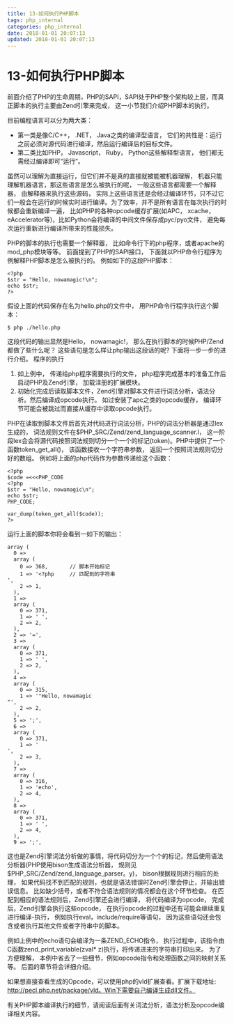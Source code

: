 ```yaml
---
title: 13-如何执行PHP脚本
tags: php_internal
categories: php_internal
date: 2018-01-01 20:07:13
updated: 2018-01-01 20:07:13
---
```


# 13-如何执行PHP脚本
前面介绍了PHP的生命周期，PHP的SAPI，SAPI处于PHP整个架构较上层，而真正脚本的执行主要由Zend引擎来完成， 这一小节我们介绍PHP脚本的执行。

目前编程语言可以分为两大类：

- 第一类是像C/C++， .NET， Java之类的编译型语言， 它们的共性是：运行之前必须对源代码进行编译，然后运行编译后的目标文件。
- 第二类比如PHP， Javascript， Ruby， Python这些解释型语言， 他们都无需经过编译即可“运行”。

虽然可以理解为直接运行，但它们并不是真的直接就被能被机器理解， 机器只能理解机器语言，那这些语言是怎么被执行的呢， 一般这些语言都需要一个解释器， 由解释器来执行这些源码， 实际上这些语言还是会经过编译环节，只不过它们一般会在运行的时候实时进行编译。为了效率，并不是所有语言在每次执行的时候都会重新编译一遍， 比如PHP的各种opcode缓存扩展(如APC， xcache， eAccelerator等)，比如Python会将编译的中间文件保存成pyc/pyo文件， 避免每次运行重新进行编译所带来的性能损失。

PHP的脚本的执行也需要一个解释器， 比如命令行下的php程序，或者apache的mod_php模块等等。 前面提到了PHP的SAPI接口， 下面就以PHP命令行程序为例解释PHP脚本是怎么被执行的。 例如如下的这段PHP脚本：

    <?php
    $str = "Hello, nowamagic!\n";
    echo $str;
    ?>

假设上面的代码保存在名为hello.php的文件中， 用PHP命令行程序执行这个脚本：

    $ php ./hello.php

这段代码的输出显然是Hello， nowamagic!， 那么在执行脚本的时候PHP/Zend都做了些什么呢？ 这些语句是怎么样让php输出这段话的呢? 下面将一步一步的进行介绍。
程序的执行

1. 如上例中， 传递给php程序需要执行的文件， php程序完成基本的准备工作后启动PHP及Zend引擎， 加载注册的扩展模块。
2. 初始化完成后读取脚本文件，Zend引擎对脚本文件进行词法分析，语法分析。然后编译成opcode执行。 如过安装了apc之类的opcode缓存， 编译环节可能会被跳过而直接从缓存中读取opcode执行。

PHP在读取到脚本文件后首先对代码进行词法分析，PHP的词法分析器是通过lex生成的， 词法规则文件在$PHP_SRC/Zend/zend_language_scanner.l， 这一阶段lex会会将源代码按照词法规则切分一个一个的标记(token)。PHP中提供了一个函数token_get_all()， 该函数接收一个字符串参数， 返回一个按照词法规则切分好的数组。 例如将上面的php代码作为参数传递给这个函数：

    <?php
    $code =<<<PHP_CODE
    <?php
    $str = "Hello, nowamagic\n";
    echo $str;
    PHP_CODE;

    var_dump(token_get_all($code));
    ?>

运行上面的脚本你将会看到一如下的输出：

    array (
      0 =>
      array (
        0 => 368,       // 脚本开始标记
        1 => '<?php     // 匹配到的字符串
    ',
        2 => 1,
      ),
      1 =>
      array (
        0 => 371,
        1 => ' ',
        2 => 2,
      ),
      2 => '=',
      3 =>
      array (
        0 => 371,
        1 => ' ',
        2 => 2,
      ),
      4 =>
      array (
        0 => 315,
        1 => '"Hello, nowamagic
    "',
        2 => 2,
      ),
      5 => ';',
      6 =>
      array (
        0 => 371,
        1 => '
    ',
        2 => 3,
      ),
      7 =>
      array (
        0 => 316,
        1 => 'echo',
        2 => 4,
      ),
      8 =>
      array (
        0 => 371,
        1 => ' ',
        2 => 4,
      ),
      9 => ';',

这也是Zend引擎词法分析做的事情，将代码切分为一个个的标记，然后使用语法分析器(PHP使用bison生成语法分析器， 规则见$PHP_SRC/Zend/zend_language_parser。y)， bison根据规则进行相应的处理， 如果代码找不到匹配的规则，也就是语法错误时Zend引擎会停止，并输出错误信息。 比如缺少括号，或者不符合语法规则的情况都会在这个环节检查。 在匹配到相应的语法规则后，Zend引擎还会进行编译， 将代码编译为opcode， 完成后，Zend引擎会执行这些opcode， 在执行opcode的过程中还有可能会继续重复进行编译-执行， 例如执行eval，include/require等语句， 因为这些语句还会包含或者执行其他文件或者字符串中的脚本。

例如上例中的echo语句会编译为一条ZEND_ECHO指令， 执行过程中，该指令由C函数zend_print_variable(zval* z)执行，将传递进来的字符串打印出来。 为了方便理解， 本例中省去了一些细节，例如opcode指令和处理函数之间的映射关系等。 后面的章节将会详细介绍。

如果想直接查看生成的Opcode，可以使用php的vld扩展查看。扩展下载地址: http://pecl.php.net/package/vld。Win下需要自己编译生成dll文件。

有关PHP脚本编译执行的细节，请阅读后面有关词法分析，语法分析及opcode编译相关内容。
